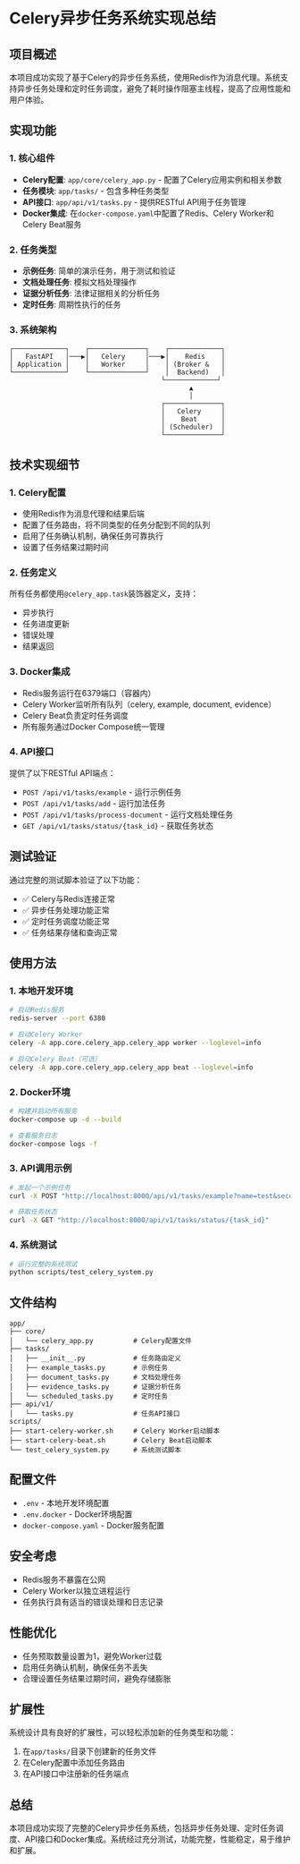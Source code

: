 # Celery异步任务系统实现总结

## 项目概述
本项目成功实现了基于Celery的异步任务系统，使用Redis作为消息代理。系统支持异步任务处理和定时任务调度，避免了耗时操作阻塞主线程，提高了应用性能和用户体验。

## 实现功能

### 1. 核心组件
- **Celery配置**: `app/core/celery_app.py` - 配置了Celery应用实例和相关参数
- **任务模块**: `app/tasks/` - 包含多种任务类型
- **API接口**: `app/api/v1/tasks.py` - 提供RESTful API用于任务管理
- **Docker集成**: 在`docker-compose.yaml`中配置了Redis、Celery Worker和Celery Beat服务

### 2. 任务类型
- **示例任务**: 简单的演示任务，用于测试和验证
- **文档处理任务**: 模拟文档处理操作
- **证据分析任务**: 法律证据相关的分析任务
- **定时任务**: 周期性执行的任务

### 3. 系统架构
```
┌─────────────┐    ┌──────────────┐    ┌─────────────┐
│   FastAPI   │───▶│   Celery     │───▶│    Redis    │
│ Application │    │   Worker     │    │ (Broker &   │
└─────────────┘    └──────────────┘    │  Backend)   │
                                      └─────────────┘
                                             ▲
                                             │
                                      ┌──────────────┐
                                      │   Celery     │
                                      │    Beat      │
                                      │ (Scheduler)  │
                                      └──────────────┘
```

## 技术实现细节

### 1. Celery配置
- 使用Redis作为消息代理和结果后端
- 配置了任务路由，将不同类型的任务分配到不同的队列
- 启用了任务确认机制，确保任务可靠执行
- 设置了任务结果过期时间

### 2. 任务定义
所有任务都使用`@celery_app.task`装饰器定义，支持：
- 异步执行
- 任务进度更新
- 错误处理
- 结果返回

### 3. Docker集成
- Redis服务运行在6379端口（容器内）
- Celery Worker监听所有队列（celery, example, document, evidence）
- Celery Beat负责定时任务调度
- 所有服务通过Docker Compose统一管理

### 4. API接口
提供了以下RESTful API端点：
- `POST /api/v1/tasks/example` - 运行示例任务
- `POST /api/v1/tasks/add` - 运行加法任务
- `POST /api/v1/tasks/process-document` - 运行文档处理任务
- `GET /api/v1/tasks/status/{task_id}` - 获取任务状态

## 测试验证
通过完整的测试脚本验证了以下功能：
- ✅ Celery与Redis连接正常
- ✅ 异步任务处理功能正常
- ✅ 定时任务调度功能正常
- ✅ 任务结果存储和查询正常

## 使用方法

### 1. 本地开发环境
```bash
# 启动Redis服务
redis-server --port 6380

# 启动Celery Worker
celery -A app.core.celery_app.celery_app worker --loglevel=info

# 启动Celery Beat（可选）
celery -A app.core.celery_app.celery_app beat --loglevel=info
```

### 2. Docker环境
```bash
# 构建并启动所有服务
docker-compose up -d --build

# 查看服务日志
docker-compose logs -f
```

### 3. API调用示例
```bash
# 发起一个示例任务
curl -X POST "http://localhost:8000/api/v1/tasks/example?name=test&seconds=5"

# 获取任务状态
curl -X GET "http://localhost:8000/api/v1/tasks/status/{task_id}"
```

### 4. 系统测试
```bash
# 运行完整的系统测试
python scripts/test_celery_system.py
```

## 文件结构
```
app/
├── core/
│   └── celery_app.py          # Celery配置文件
├── tasks/
│   ├── __init__.py            # 任务路由定义
│   ├── example_tasks.py       # 示例任务
│   ├── document_tasks.py      # 文档处理任务
│   ├── evidence_tasks.py      # 证据分析任务
│   └── scheduled_tasks.py     # 定时任务
├── api/v1/
│   └── tasks.py               # 任务API接口
scripts/
├── start-celery-worker.sh     # Celery Worker启动脚本
├── start-celery-beat.sh       # Celery Beat启动脚本
└── test_celery_system.py      # 系统测试脚本
```

## 配置文件
- `.env` - 本地开发环境配置
- `.env.docker` - Docker环境配置
- `docker-compose.yaml` - Docker服务配置

## 安全考虑
- Redis服务不暴露在公网
- Celery Worker以独立进程运行
- 任务执行具有适当的错误处理和日志记录

## 性能优化
- 任务预取数量设置为1，避免Worker过载
- 启用任务确认机制，确保任务不丢失
- 合理设置任务结果过期时间，避免存储膨胀

## 扩展性
系统设计具有良好的扩展性，可以轻松添加新的任务类型和功能：
1. 在`app/tasks/`目录下创建新的任务文件
2. 在Celery配置中添加任务路由
3. 在API接口中注册新的任务端点

## 总结
本项目成功实现了完整的Celery异步任务系统，包括异步任务处理、定时任务调度、API接口和Docker集成。系统经过充分测试，功能完整，性能稳定，易于维护和扩展。